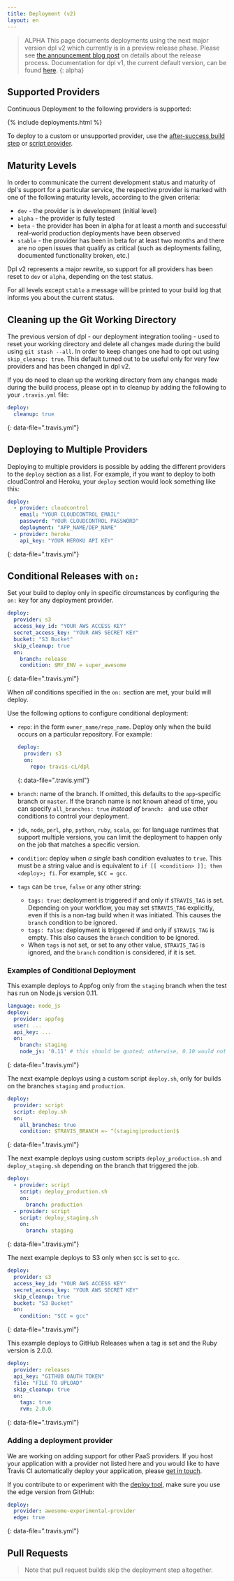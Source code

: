 ```yaml
---
title: Deployment (v2)
layout: en
---
```


> ALPHA This page documents deployments using the next major version dpl v2 which currently is in a preview release phase. Please see [the announcement blog post](https://blog.travis-ci.com/2019-08-27-deployment-tooling-dpl-v2-preview-release) on details about the release process. Documentation for dpl v1, the current default version, can be found [here](/user/deployment). {: alpha}

## Supported Providers

Continuous Deployment to the following providers is supported:

{% include deployments.html %}

To deploy to a custom or unsupported provider, use the [after-success build
step](/user/deployment/custom/) or [script provider](/user/deployment/script).

## Maturity Levels

In order to communicate the current development status and maturity of dpl's
support for a particular service, the respective provider is marked with one of
the following maturity levels, according to the given criteria:

* `dev` - the provider is in development (initial level)
* `alpha` - the provider is fully tested
* `beta` - the provider has been in alpha for at least a month and successful real-world production deployments have been observed
* `stable` - the provider has been in beta for at least two months and there are no open issues that qualify as critical (such as deployments failing, documented functionality broken, etc.)

Dpl v2 represents a major rewrite, so support for all providers has been
reset to `dev` or `alpha`, depending on the test status.

For all levels except `stable` a message will be printed to your build log
that informs you about the current status.

## Cleaning up the Git Working Directory

The previous version of dpl - our deployment integration tooling - used to
reset your working directory and delete all changes made during the build
using `git stash --all`. In order to keep changes one had to opt out using
`skip_cleanup: true`. This default turned out to be useful only for very few
providers and has been changed in dpl v2.

If you do need to clean up the working directory from any changes made during
the build process, please opt in to cleanup by adding the following to your
`.travis.yml` file:

```yaml
deploy:
  cleanup: true
```
{: data-file=".travis.yml"}

## Deploying to Multiple Providers

Deploying to multiple providers is possible by adding the different providers
to the `deploy` section as a list. For example, if you want to deploy to both
cloudControl and Heroku, your `deploy` section would look something like this:

```yaml
deploy:
  - provider: cloudcontrol
    email: "YOUR CLOUDCONTROL EMAIL"
    password: "YOUR CLOUDCONTROL PASSWORD"
    deployment: "APP_NAME/DEP_NAME"
  - provider: heroku
    api_key: "YOUR HEROKU API KEY"
```
{: data-file=".travis.yml"}

## Conditional Releases with `on:`

Set your build to deploy only in specific circumstances by configuring the `on:` key for any deployment provider.

```yaml
deploy:
  provider: s3
  access_key_id: "YOUR AWS ACCESS KEY"
  secret_access_key: "YOUR AWS SECRET KEY"
  bucket: "S3 Bucket"
  skip_cleanup: true
  on:
    branch: release
    condition: $MY_ENV = super_awesome
```
{: data-file=".travis.yml"}

When *all* conditions specified in the `on:` section are met, your build will deploy.

Use the following options to configure conditional deployment:

* `repo`: in the form `owner_name/repo_name`. Deploy only when the build occurs on a particular repository. For example:

   ```yaml
   deploy:
     provider: s3
     on:
       repo: travis-ci/dpl
   ```
   {: data-file=".travis.yml"}

* `branch`: name of the branch.
   If omitted, this defaults to the `app`-specific branch or `master`. If the branch name is not known ahead of time, you can specify
   `all_branches: true` *instead of* `branch: ` and use other conditions to control your deployment.

* `jdk`, `node`, `perl`, `php`, `python`, `ruby`, `scala`, `go`: for language runtimes that support multiple versions,
   you can limit the deployment to happen only on the job that matches a specific version.

* `condition`: deploy when *a single* bash condition evaluates to `true`. This must be a string value and is equivalent to `if [[ <condition> ]]; then <deploy>; fi`. For example, `$CC = gcc`.

* `tags` can be `true`, `false` or any other string:

    * `tags: true`: deployment is triggered if and only if `$TRAVIS_TAG` is set.
       Depending on your workflow, you may set `$TRAVIS_TAG` explicitly, even if this is
       a non-tag build when it was initiated. This causes the `branch` condition to be ignored.
    * `tags: false`: deployment is triggered if and only if `$TRAVIS_TAG` is empty.
       This also causes the `branch` condition to be ignored.
    * When `tags` is not set, or set to any other value, `$TRAVIS_TAG` is ignored, and the `branch` condition is considered, if it is set.

### Examples of Conditional Deployment

This example deploys to Appfog only from the `staging` branch when the test has run on Node.js version 0.11.

```yaml
language: node_js
deploy:
  provider: appfog
  user: ...
  api_key: ...
  on:
    branch: staging
    node_js: '0.11' # this should be quoted; otherwise, 0.10 would not work
```
{: data-file=".travis.yml"}

The next example deploys using a custom script `deploy.sh`, only for builds on the branches `staging` and `production`.

```yaml
deploy:
  provider: script
  script: deploy.sh
  on:
    all_branches: true
    condition: $TRAVIS_BRANCH =~ ^(staging|production)$
```
{: data-file=".travis.yml"}

The next example deploys using custom scripts `deploy_production.sh` and `deploy_staging.sh` depending on the branch that triggered the job.

```yaml
deploy:
  - provider: script
    script: deploy_production.sh
    on:
      branch: production
  - provider: script
    script: deploy_staging.sh
    on:
      branch: staging
```
{: data-file=".travis.yml"}

The next example deploys to S3 only when `$CC` is set to `gcc`.

```yaml
deploy:
  provider: s3
  access_key_id: "YOUR AWS ACCESS KEY"
  secret_access_key: "YOUR AWS SECRET KEY"
  skip_cleanup: true
  bucket: "S3 Bucket"
  on:
    condition: "$CC = gcc"
```
{: data-file=".travis.yml"}

This example deploys to GitHub Releases when a tag is set and the Ruby version is 2.0.0.

```yaml
deploy:
  provider: releases
  api_key: "GITHUB OAUTH TOKEN"
  file: "FILE TO UPLOAD"
  skip_cleanup: true
  on:
    tags: true
    rvm: 2.0.0
```
{: data-file=".travis.yml"}

### Adding a deployment provider

We are working on adding support for other PaaS providers. If you host your application with a provider not listed here and you would like to have Travis CI automatically deploy your application, please [get in touch](mailto:support@travis-ci.com?subject:New%20deployment%20provider%20proposal).

If you contribute to or experiment with the [deploy tool](https://github.com/travis-ci/dpl), make sure you use the edge version from GitHub:

```yaml
deploy:
  provider: awesome-experimental-provider
  edge: true
```
{: data-file=".travis.yml"}

## Pull Requests

> Note that pull request builds skip the deployment step altogether.

